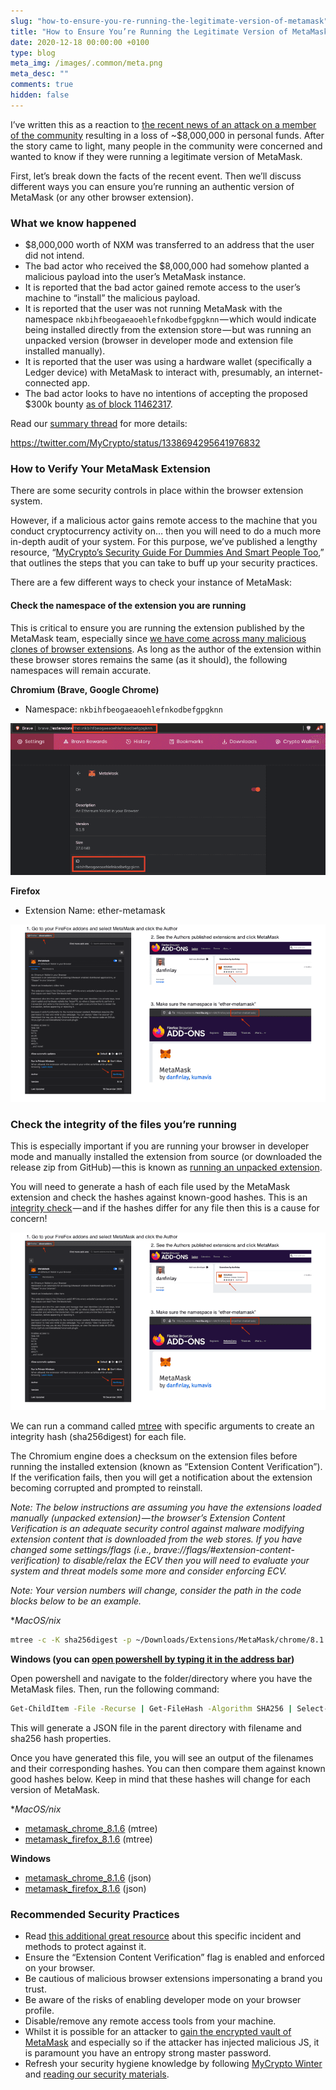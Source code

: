```yaml
---
slug: "how-to-ensure-you-re-running-the-legitimate-version-of-metamask"
title: "How to Ensure You’re Running the Legitimate Version of MetaMask"
date: 2020-12-18 00:00:00 +0100
type: blog
meta_img: /images/.common/meta.png
meta_desc: ""
comments: true
hidden: false
---
```


I’ve written this as a reaction to [the recent news of an attack on a member of the community](https://twitter.com/NexusMutual/status/1338441873560571906) resulting in a loss of ~$8,000,000 in personal funds. After the story came to light, many people in the community were concerned and wanted to know if they were running a legitimate version of MetaMask.

First, let’s break down the facts of the recent event. Then we’ll discuss different ways you can ensure you’re running an authentic version of MetaMask (or any other browser extension).

### What we know happened

* $8,000,000 worth of NXM was transferred to an address that the user did not intend.
* The bad actor who received the $8,000,000 had somehow planted a malicious payload into the user’s MetaMask instance.
* It is reported that the bad actor gained remote access to the user’s machine to “install” the malicious payload.
* It is reported that the user was not running MetaMask with the namespace `nkbihfbeogaeaoehlefnkodbefgpgknn` — which would indicate being installed directly from the extension store — but was running an unpacked version (browser in developer mode and extension file installed manually).
* It is reported that the user was using a hardware wallet (specifically a Ledger device) with MetaMask to interact with, presumably, an internet-connected app.
* The bad actor looks to have no intentions of accepting the proposed $300k bounty [as of block 11462317](https://etherscan.io/tx/0xcc931f47a1849d060f1e9ac38a4fe16aec728c968a75dd9115852c6db3568985).

Read our [summary thread](https://twitter.com/MyCrypto/status/1338694295641976832) for more details:

https://twitter.com/MyCrypto/status/1338694295641976832

### How to Verify Your MetaMask Extension
There are some security controls in place within the browser extension system.

However, if a malicious actor gains remote access to the machine that you conduct cryptocurrency activity on… then you will need to do a much more in-depth audit of your system. For this purpose, we’ve published a lengthy resource, “[MyCrypto’s Security Guide For Dummies And Smart People Too](https://medium.com/mycrypto/mycryptos-security-guide-for-dummies-and-smart-people-too-ab178299c82e),” that outlines the steps that you can take to buff up your security practices.

There are a few different ways to check your instance of MetaMask:

#### Check the namespace of the extension you are running
This is critical to ensure you are running the extension published by the MetaMask team, especially since [we have come across many malicious clones of browser extensions](/discovering-fake-browser-extensions-that-target-users-of-ledger-trezor-mew-metamask-and-more). As long as the author of the extension within these browser stores remains the same (as it should), the following namespaces will remain accurate.

**Chromium (Brave, Google Chrome)**
* Namespace: `nkbihfbeogaeaoehlefnkodbefgpgknn`

![Showing the extension ID in Brave](./images/how-to-ensure-you-re-running-the-legitimate-version-of-metamask/1.png)

**Firefox**
* Extension Name: ether-metamask

![Because FireFox does not have static extension ids by default, this is a way to ensure you have the correct namespace](./images/how-to-ensure-you-re-running-the-legitimate-version-of-metamask/2.png)

### Check the integrity of the files you’re running
This is especially important if you are running your browser in developer mode and manually installed the extension from source (or downloaded the release zip from GitHub) — this is known as [running an unpacked extension](https://stackoverflow.com/a/24577660/3000179).

You will need to generate a hash of each file used by the MetaMask extension and check the hashes against known-good hashes. This is an [integrity check](https://blog.logsign.com/how-to-check-the-integrity-of-a-file/) — and if the hashes differ for any file then this is a cause for concern!

![mtree command to run and output of the head of the file detailing some files and hashes](./images/how-to-ensure-you-re-running-the-legitimate-version-of-metamask/2.png)

We can run a command called [mtree](https://linux.die.net/man/8/mtree) with specific arguments to create an integrity hash (sha256digest) for each file.

The Chromium engine does a checksum on the extension files before running the installed extension (known as “Extension Content Verification”). If the verification fails, then you will get a notification about the extension becoming corrupted and prompted to reinstall.

*Note: The below instructions are assuming you have the extensions loaded manually (unpacked extension) — the browser’s Extension Content Verification is an adequate security control against malware modifying extension content that is downloaded from the web stores. If you have changed some settings/flags (i.e., brave://flags/#extension-content-verification) to disable/relax the ECV then you will need to evaluate your system and threat models some more and consider enforcing ECV.*

*Note: Your version numbers will change, consider the path in the code blocks below to be an example.*

**MacOS/*nix**

```bash
mtree -c -K sha256digest -p ~/Downloads/Extensions/MetaMask/chrome/8.1.6 > 8.1.6.mtree
```

**Windows (you can [open powershell by typing it in the address bar](https://v1.harrydenley.com/assets/videos/how-to-open-powershell-at-specific-path.mp4))**

Open powershell and navigate to the folder/directory where you have the MetaMask files. Then, run the following command:

```bash
Get-ChildItem -File -Recurse | Get-FileHash -Algorithm SHA256 | Select-Object @{name="Name";expression={$_.Path}}, @{name="sha256";expression={$_.Hash}} | ConvertTo-Json | Out-File -FilePath ..\8.1.6.json
```

This will generate a JSON file in the parent directory with filename and sha256 hash properties.

Once you have generated this file, you will see an output of the filenames and their corresponding hashes. You can then compare them against known good hashes below. Keep in mind that these hashes will change for each version of MetaMask.

**MacOS/*nix**
* [metamask_chrome_8.1.6](https://gist.github.com/409H/332e5535f4d0c1b424323dd9fd0d5d70#file-metamask_chrome_8-1-6-mtree) (mtree)
* [metamask_firefox_8.1.6](https://gist.github.com/409H/332e5535f4d0c1b424323dd9fd0d5d70#file-metamask_firefox_8-1-6-mtree) (mtree)

**Windows**
* [metamask_chrome_8.1.6](https://gist.github.com/409H/332e5535f4d0c1b424323dd9fd0d5d70#file-metamask_chrome_8-1-6-json) (json)
* [metamask_firefox_8.1.6](https://gist.github.com/409H/332e5535f4d0c1b424323dd9fd0d5d70#file-metamask_firefox_8-1-6-json) (json)

### Recommended Security Practices

* Read [this additional great resource](https://www.fireblocks.com/blog/4-ways-nexus-mutual-couldve-prevented-yesterdays-attack/) about this specific incident and methods to protect against it.
* Ensure the “Extension Content Verification” flag is enabled and enforced on your browser.
* Be cautious of malicious browser extensions impersonating a brand you trust.
* Be aware of the risks of enabling developer mode on your browser profile.
* Disable/remove any remote access tools from your machine.
* Whilst it is possible for an attacker to [gain the encrypted vault of MetaMask](https://metamask.zendesk.com/hc/en-us/articles/360018766351-How-to-use-the-Vault-Decryptor-with-the-MetaMask-Vault-Data) and especially so if the attacker has injected malicious JS, it is paramount you have an entropy strong master password.
* Refresh your security hygiene knowledge by following [MyCrypto Winter](https://winter.mycrypto.com/) and [reading our security materials](https://support.mycrypto.com/staying-safe).